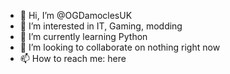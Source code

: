 - 👋 Hi, I’m @OGDamoclesUK
- 👀 I’m interested in IT, Gaming, modding
- 🌱 I’m currently learning Python
- 💞️ I’m looking to collaborate on nothing right now
- 📫 How to reach me: here

<!---
OGDamoclesUK/OGDamoclesUK is a ✨ special ✨ repository because its `README.md` (this file) appears on your GitHub profile.
You can click the Preview link to take a look at your changes.
--->
